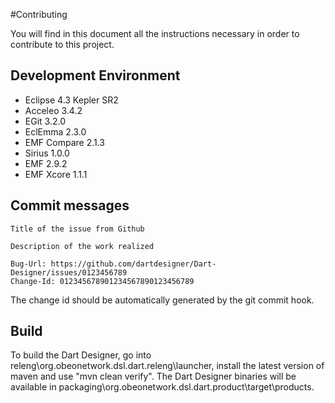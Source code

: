 #Contributing

You will find in this document all the instructions necessary in order to contribute to this project.

## Development Environment
* Eclipse 4.3 Kepler SR2
* Acceleo 3.4.2
* EGit 3.2.0
* EclEmma 2.3.0
* EMF Compare 2.1.3
* Sirius 1.0.0
* EMF 2.9.2
* EMF Xcore 1.1.1

## Commit messages
```
Title of the issue from Github

Description of the work realized

Bug-Url: https://github.com/dartdesigner/Dart-Designer/issues/0123456789
Change-Id: 012345678901234567890123456789
```
The change id should be automatically generated by the git commit hook.

## Build
To build the Dart Designer, go into releng\org.obeonetwork.dsl.dart.releng\launcher, install the latest version of maven and use "mvn clean verify". The Dart Designer binaries will be available in packaging\org.obeonetwork.dsl.dart.product\target\products.
